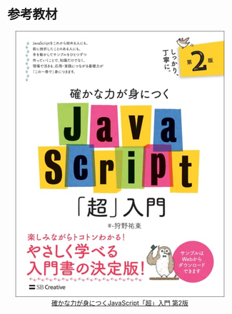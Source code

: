 # 参考教材

<a href="https://www.sbcr.jp/product/4815601577/">
  <div align="center">
    <img src="./images/front-cover.jpg">
  </div>
  <div style="text-align: center;">
    確かな力が身につくJavaScript「超」入門 第2版
  </div>
</a>